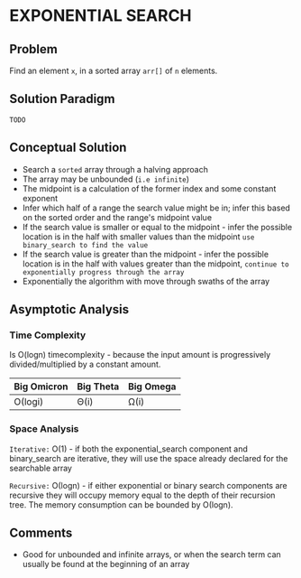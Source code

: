 # EXPONENTIAL SEARCH

## Problem
Find an element `x`, in a sorted array `arr[]` of `n` elements.

## Solution Paradigm
`TODO`

## Conceptual Solution
- Search a `sorted` array through a halving approach
- The array may be unbounded (`i.e infinite`)
- The midpoint is a calculation of the former index and some constant exponent
- Infer which half of a range the search value might be in; infer this based on the sorted order and the range's midpoint value
- If the search value is smaller or equal to the midpoint - infer the possible location is in the half with smaller values than the midpoint `use binary_search to find the value`
- If the search value is greater than the midpoint - infer the possible location is in the half with values greater than the midpoint, `continue to exponentially progress through the array`
- Exponentially the algorithm with move through swaths of the array

## Asymptotic Analysis

### Time Complexity
Is O(logn) timecomplexity - because the input amount is progressively divided/multiplied by a constant amount.

| Big Omicron | Big Theta | Big Omega |
| --- | --- | --- |
| &Omicron;(logi) | &Theta;(i) | &Omega;(i) |


### Space Analysis
`Iterative:` &Omicron;(1) - if both the exponential_search component and binary_search are iterative, they will use the space already declared for the searchable array

`Recursive:` &Omicron;(logn) - if either exponential or binary search components are recursive they will occupy memory equal to the depth of their recursion tree. The memory consumption can be bounded by &Omicron;(logn).

## Comments
- Good for unbounded and infinite arrays, or when the search term can usually be
found at the beginning of an array
